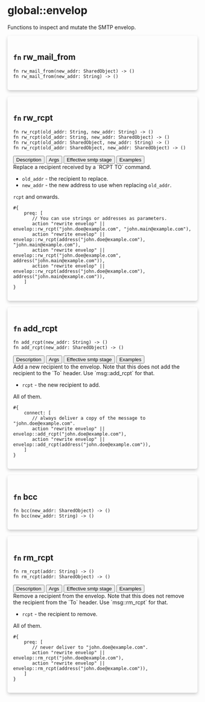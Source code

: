 # global::envelop

Functions to inspect and mutate the SMTP envelop.


<div markdown="span" style='box-shadow: 0 4px 8px 0 rgba(0,0,0,0.2); padding: 15px; border-radius: 5px;'>

<h2 class="func-name"> <code>fn</code> rw_mail_from </h2>

```rust,ignore
fn rw_mail_from(new_addr: SharedObject) -> ()
fn rw_mail_from(new_addr: String) -> ()
```

</div>
</br>

<div markdown="span" style='box-shadow: 0 4px 8px 0 rgba(0,0,0,0.2); padding: 15px; border-radius: 5px;'>

<h2 class="func-name"> <code>fn</code> rw_rcpt </h2>

```rust,ignore
fn rw_rcpt(old_addr: String, new_addr: String) -> ()
fn rw_rcpt(old_addr: String, new_addr: SharedObject) -> ()
fn rw_rcpt(old_addr: SharedObject, new_addr: String) -> ()
fn rw_rcpt(old_addr: SharedObject, new_addr: SharedObject) -> ()
```

<div class="tab">
    <button
    group="rw_rcpt"
    id="link-rw_rcpt-description"
    class="tablinks active"
    onclick="openTab(event, 'rw_rcpt', 'description')">
        Description
    </button>
    <button
    group="rw_rcpt"
    id="link-rw_rcpt-Args"
    class="tablinks"
    onclick="openTab(event, 'rw_rcpt', 'Args')">
        Args
    </button>
    <button
    group="rw_rcpt"
    id="link-rw_rcpt-Effective smtp stage"
    class="tablinks"
    onclick="openTab(event, 'rw_rcpt', 'Effective smtp stage')">
        Effective smtp stage
    </button>
    <button
    group="rw_rcpt"
    id="link-rw_rcpt-Examples"
    class="tablinks"
    onclick="openTab(event, 'rw_rcpt', 'Examples')">
        Examples
    </button></div>

<div group="rw_rcpt" id="rw_rcpt-description" style="display: block;" markdown="span" class="tabcontent">
Replace a recipient received by a `RCPT TO` command.


</div>

<div group="rw_rcpt" id="rw_rcpt-Args" class="tabcontent">

* `old_addr` - the recipient to replace.
* `new_addr` - the new address to use when replacing `old_addr`.


</div>

<div group="rw_rcpt" id="rw_rcpt-Effective smtp stage" class="tabcontent">

`rcpt` and onwards.


</div>

<div group="rw_rcpt" id="rw_rcpt-Examples" class="tabcontent">

```
#{
    preq: [
       // You can use strings or addresses as parameters.
       action "rewrite envelop" || envelop::rw_rcpt("john.doe@example.com", "john.main@example.com"),
       action "rewrite envelop" || envelop::rw_rcpt(address("john.doe@example.com"), "john.main@example.com"),
       action "rewrite envelop" || envelop::rw_rcpt("john.doe@example.com", address("john.main@example.com")),
       action "rewrite envelop" || envelop::rw_rcpt(address("john.doe@example.com"), address("john.main@example.com")),
    ]
}
```
</div>

</div>
</br>

<div markdown="span" style='box-shadow: 0 4px 8px 0 rgba(0,0,0,0.2); padding: 15px; border-radius: 5px;'>

<h2 class="func-name"> <code>fn</code> add_rcpt </h2>

```rust,ignore
fn add_rcpt(new_addr: String) -> ()
fn add_rcpt(new_addr: SharedObject) -> ()
```

<div class="tab">
    <button
    group="add_rcpt"
    id="link-add_rcpt-description"
    class="tablinks active"
    onclick="openTab(event, 'add_rcpt', 'description')">
        Description
    </button>
    <button
    group="add_rcpt"
    id="link-add_rcpt-Args"
    class="tablinks"
    onclick="openTab(event, 'add_rcpt', 'Args')">
        Args
    </button>
    <button
    group="add_rcpt"
    id="link-add_rcpt-Effective smtp stage"
    class="tablinks"
    onclick="openTab(event, 'add_rcpt', 'Effective smtp stage')">
        Effective smtp stage
    </button>
    <button
    group="add_rcpt"
    id="link-add_rcpt-Examples"
    class="tablinks"
    onclick="openTab(event, 'add_rcpt', 'Examples')">
        Examples
    </button></div>

<div group="add_rcpt" id="add_rcpt-description" style="display: block;" markdown="span" class="tabcontent">
Add a new recipient to the envelop. Note that this does not add
the recipient to the `To` header. Use `msg::add_rcpt` for that.


</div>

<div group="add_rcpt" id="add_rcpt-Args" class="tabcontent">

* `rcpt` - the new recipient to add.


</div>

<div group="add_rcpt" id="add_rcpt-Effective smtp stage" class="tabcontent">

All of them.


</div>

<div group="add_rcpt" id="add_rcpt-Examples" class="tabcontent">

```
#{
    connect: [
       // always deliver a copy of the message to "john.doe@example.com".
       action "rewrite envelop" || envelop::add_rcpt("john.doe@example.com"),
       action "rewrite envelop" || envelop::add_rcpt(address("john.doe@example.com")),
    ]
}
```
</div>

</div>
</br>

<div markdown="span" style='box-shadow: 0 4px 8px 0 rgba(0,0,0,0.2); padding: 15px; border-radius: 5px;'>

<h2 class="func-name"> <code>fn</code> bcc </h2>

```rust,ignore
fn bcc(new_addr: SharedObject) -> ()
fn bcc(new_addr: String) -> ()
```

</div>
</br>

<div markdown="span" style='box-shadow: 0 4px 8px 0 rgba(0,0,0,0.2); padding: 15px; border-radius: 5px;'>

<h2 class="func-name"> <code>fn</code> rm_rcpt </h2>

```rust,ignore
fn rm_rcpt(addr: String) -> ()
fn rm_rcpt(addr: SharedObject) -> ()
```

<div class="tab">
    <button
    group="rm_rcpt"
    id="link-rm_rcpt-description"
    class="tablinks active"
    onclick="openTab(event, 'rm_rcpt', 'description')">
        Description
    </button>
    <button
    group="rm_rcpt"
    id="link-rm_rcpt-Args"
    class="tablinks"
    onclick="openTab(event, 'rm_rcpt', 'Args')">
        Args
    </button>
    <button
    group="rm_rcpt"
    id="link-rm_rcpt-Effective smtp stage"
    class="tablinks"
    onclick="openTab(event, 'rm_rcpt', 'Effective smtp stage')">
        Effective smtp stage
    </button>
    <button
    group="rm_rcpt"
    id="link-rm_rcpt-Examples"
    class="tablinks"
    onclick="openTab(event, 'rm_rcpt', 'Examples')">
        Examples
    </button></div>

<div group="rm_rcpt" id="rm_rcpt-description" style="display: block;" markdown="span" class="tabcontent">
Remove a recipient from the envelop. Note that this does not remove
the recipient from the `To` header. Use `msg::rm_rcpt` for that.


</div>

<div group="rm_rcpt" id="rm_rcpt-Args" class="tabcontent">

* `rcpt` - the recipient to remove.


</div>

<div group="rm_rcpt" id="rm_rcpt-Effective smtp stage" class="tabcontent">

All of them.


</div>

<div group="rm_rcpt" id="rm_rcpt-Examples" class="tabcontent">

```
#{
    preq: [
       // never deliver to "john.doe@example.com".
       action "rewrite envelop" || envelop::rm_rcpt("john.doe@example.com"),
       action "rewrite envelop" || envelop::rm_rcpt(address("john.doe@example.com")),
    ]
}
```
</div>

</div>
</br>
